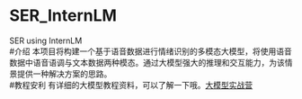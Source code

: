 # SER_InternLM
SER using InternLM <br>
#介绍
本项目将构建一个基于语音数据进行情绪识别的多模态大模型，将使用语音数据中语音语调与文本数据两种模态。通过大模型强大的推理和交互能力，为该情景提供一种解决方案的思路。<br>
#教程安利
有详细的大模型教程资料，可以了解一下哦。[大模型实战营](https://github.com/InternLM/Tutorial)<br>
